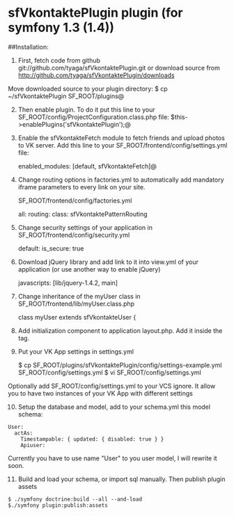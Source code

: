 # sfVkontaktePlugin plugin (for symfony 1.3 (1.4))

##Installation:

1.  First, fetch code from github git://github.com/tyaga/sfVkontaktePlugin.git
or download source from http://github.com/tyaga/sfVkontaktePlugin/downloads

Move downloaded source to your plugin directory:
	$ cp ~/sfVkontaktePlugin SF_ROOT/plugins@

2.  Then enable plugin. To do it put this line to your SF_ROOT/config/ProjectConfiguration.class.php file:
	$this->enablePlugins('sfVkontaktePlugin');@

3.  Enable the sfVkontakteFetch module to fetch friends and upload photos to VK server. Add this line to your SF_ROOT/frontend/config/settings.yml file:

	enabled_modules:        [default, sfVkontakteFetch]@

4.  Change routing options in factories.yml to automatically add mandatory iframe parameters to every link on your site.

	SF_ROOT/frontend/config/factories.yml

	all:
	  routing:
	    class: sfVkontaktePatternRouting

5.  Change security settings of your application in SF_ROOT/frontend/config/security.yml

	default:
	  is_secure: true

6.  Download jQuery library and add link to it into view.yml of your application (or use another way to enable jQuery)

	javascripts:    [lib/jquery-1.4.2, main]

7.  Change inheritance of the myUser class in SF_ROOT/frontend/lib/myUser.class.php

	class myUser extends sfVkontakteUser {

8.  Add initialization component to application layout.php. Add it inside the <body> tag.

	<? include_component('sfVkontakteFetch', 'init')?>

9.  Put your VK App settings in settings.yml

	$ cp SF_ROOT/plugins/sfVkontaktePlugin/config/settings-example.yml SF_ROOT/config/settings.yml
	$ vi SF_ROOT/config/settings.yml

Optionally add SF_ROOT/config/settings.yml to your VCS ignore. It allow you to have two instances of your VK App with different settings

10.  Setup the database and model, add to your schema.yml this model schema:

	User:
	  actAs:
    	Timestampable: { updated: { disabled: true } }
	    Apiuser:

Currently you have to use name "User" to you user model, I will rewrite it soon.

11.  Build and load your schema, or import sql manually. Then publish plugin assets

	$ ./symfony doctrine:build --all --and-load
	$./symfony plugin:publish:assets
